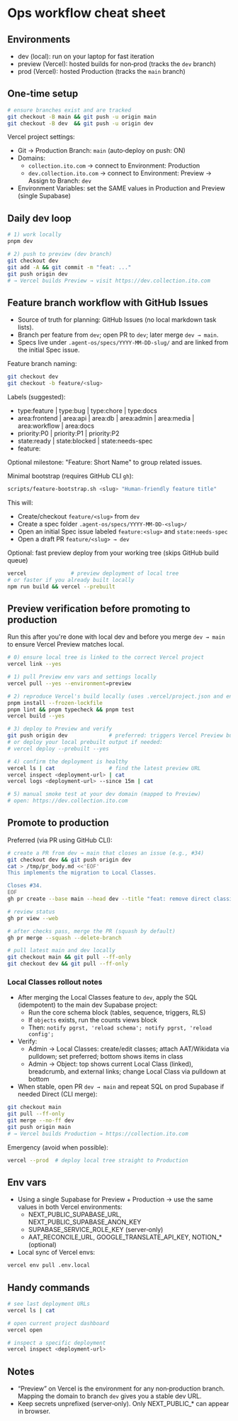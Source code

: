 # Ops workflow cheat sheet

## Environments

- dev (local): run on your laptop for fast iteration
- preview (Vercel): hosted builds for non‑prod (tracks the `dev` branch)
- prod (Vercel): hosted Production (tracks the `main` branch)

## One‑time setup

```bash
# ensure branches exist and are tracked
git checkout -B main && git push -u origin main
git checkout -B dev  && git push -u origin dev
```

Vercel project settings:

- Git → Production Branch: `main` (auto‑deploy on push: ON)
- Domains:
  - `collection.ito.com` → connect to Environment: Production
  - `dev.collection.ito.com` → connect to Environment: Preview → Assign to Branch: `dev`
- Environment Variables: set the SAME values in Production and Preview (single Supabase)

## Daily dev loop

```bash
# 1) work locally
pnpm dev

# 2) push to preview (dev branch)
git checkout dev
git add -A && git commit -m "feat: ..."
git push origin dev
# → Vercel builds Preview → visit https://dev.collection.ito.com
```

## Feature branch workflow with GitHub Issues

- Source of truth for planning: GitHub Issues (no local markdown task lists).
- Branch per feature from `dev`; open PR to `dev`; later merge `dev → main`.
- Specs live under `.agent-os/specs/YYYY-MM-DD-slug/` and are linked from the initial Spec issue.

Feature branch naming:

```bash
git checkout dev
git checkout -b feature/<slug>
```

Labels (suggested):

- type:feature | type:bug | type:chore | type:docs
- area:frontend | area:api | area:db | area:admin | area:media | area:workflow | area:docs
- priority:P0 | priority:P1 | priority:P2
- state:ready | state:blocked | state:needs-spec
- feature:<slug>

Optional milestone: "Feature: Short Name" to group related issues.

Minimal bootstrap (requires GitHub CLI `gh`):

```bash
scripts/feature-bootstrap.sh <slug> "Human-friendly feature title"
```

This will:
- Create/checkout `feature/<slug>` from `dev`
- Create a spec folder `.agent-os/specs/YYYY-MM-DD-<slug>/`
- Open an initial Spec issue labeled `feature:<slug>` and `state:needs-spec`
- Open a draft PR `feature/<slug> → dev`

Optional: fast preview deploy from your working tree (skips GitHub build queue)

```bash
vercel              # preview deployment of local tree
# or faster if you already built locally
npm run build && vercel --prebuilt
```

## Preview verification before promoting to production

Run this after you're done with local dev and before you merge `dev → main` to ensure Vercel Preview matches local.

```bash
# 0) ensure local tree is linked to the correct Vercel project
vercel link --yes

# 1) pull Preview env vars and settings locally
vercel pull --yes --environment=preview

# 2) reproduce Vercel's build locally (uses .vercel/project.json and env)
pnpm install --frozen-lockfile
pnpm lint && pnpm typecheck && pnpm test
vercel build --yes

# 3) deploy to Preview and verify
git push origin dev             # preferred: triggers Vercel Preview build for the commit
# or deploy your local prebuilt output if needed:
# vercel deploy --prebuilt --yes

# 4) confirm the deployment is healthy
vercel ls | cat                 # find the latest preview URL
vercel inspect <deployment-url> | cat
vercel logs <deployment-url> --since 15m | cat

# 5) manual smoke test at your dev domain (mapped to Preview)
# open: https://dev.collection.ito.com
```

## Promote to production

Preferred (via PR using GitHub CLI):

```bash
# create a PR from dev → main that closes an issue (e.g., #34)
git checkout dev && git push origin dev
cat > /tmp/pr_body.md <<'EOF'
This implements the migration to Local Classes.

Closes #34.
EOF
gh pr create --base main --head dev --title "feat: remove direct classification links" --body-file /tmp/pr_body.md

# review status
gh pr view --web

# after checks pass, merge the PR (squash by default)
gh pr merge --squash --delete-branch

# pull latest main and dev locally
git checkout main && git pull --ff-only
git checkout dev && git pull --ff-only
```

### Local Classes rollout notes

- After merging the Local Classes feature to `dev`, apply the SQL (idempotent) to the main dev Supabase project:
  - Run the core schema block (tables, sequence, triggers, RLS)
  - If `objects` exists, run the counts views block
  - Then: `notify pgrst, 'reload schema'; notify pgrst, 'reload config';`
- Verify:
  - Admin → Local Classes: create/edit classes; attach AAT/Wikidata via pulldown; set preferred; bottom shows items in class
  - Admin → Object: top shows current Local Class (linked), breadcrumb, and external links; change Local Class via pulldown at bottom
- When stable, open PR `dev → main` and repeat SQL on prod Supabase if needed
Direct (CLI merge):

```bash
git checkout main
git pull --ff-only
git merge --no-ff dev
git push origin main
# → Vercel builds Production → https://collection.ito.com
```

Emergency (avoid when possible):

```bash
vercel --prod  # deploy local tree straight to Production
```

## Env vars

- Using a single Supabase for Preview + Production → use the same values in both Vercel environments:
  - NEXT_PUBLIC_SUPABASE_URL, NEXT_PUBLIC_SUPABASE_ANON_KEY
  - SUPABASE_SERVICE_ROLE_KEY (server‑only)
  - AAT_RECONCILE_URL, GOOGLE_TRANSLATE_API_KEY, NOTION_* (optional)
- Local sync of Vercel envs:

```bash
vercel env pull .env.local
```

## Handy commands

```bash
# see last deployment URLs
vercel ls | cat

# open current project dashboard
vercel open

# inspect a specific deployment
vercel inspect <deployment-url>
```

## Notes

- “Preview” on Vercel is the environment for any non‑production branch. Mapping the domain to branch `dev` gives you a stable dev URL.
- Keep secrets unprefixed (server‑only). Only NEXT_PUBLIC_* can appear in browser.

